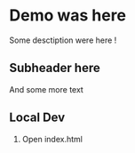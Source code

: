 # Demo was here

Some desctiption were here !

## Subheader here

And some more text

## Local Dev

1. Open index.html
